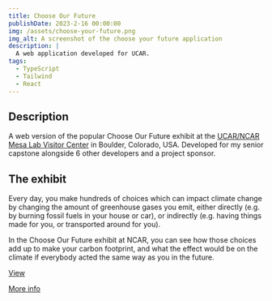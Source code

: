 ```yaml
---
title: Choose Our Future
publishDate: 2023-2-16 00:00:00
img: /assets/choose-your-future.png
img_alt: A screenshot of the choose your future application
description: |
  A web application developed for UCAR.
tags:
  - TypeScript
  - Tailwind
  - React
---
```

## Description
A web version of the popular Choose Our Future exhibit at the [UCAR/NCAR Mesa Lab Visitor Center](https://scied.ucar.edu/visit) in Boulder, Colorado, USA. Developed for my senior capstone alongside 6 other developers and a project sponsor.

## The exhibit
Every day, you make hundreds of choices which can impact climate change by changing the amount of greenhouse gases you emit, either directly (e.g. by burning fossil fuels in your house or car), or indirectly (e.g. having things made for you, or transported around for you).

In the Choose Our Future exhibit at NCAR, you can see how those choices add up to make your carbon footprint, and what the effect would be on the climate if everybody acted the same way as you in the future.

[View](https://scied.ucar.edu/interactive/choose-our-future)

[More info](https://scied.ucar.edu/exhibits/ourfuture)